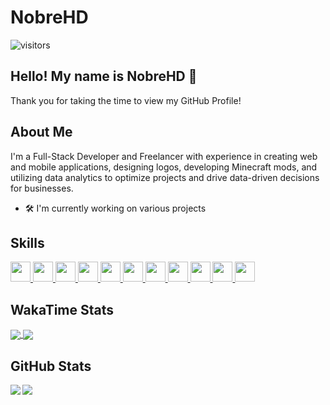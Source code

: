 # NobreHD

<p align="center">

![visitors](https://visitor-badge.glitch.me/badge?page_id=nobrehd.nobrehd)

</p>

## Hello! My name is NobreHD 👋

Thank you for taking the time to view my GitHub Profile!

## About Me

I'm a Full-Stack Developer and Freelancer with experience in creating web and mobile applications, designing logos, developing Minecraft mods, and utilizing data analytics to optimize projects and drive data-driven decisions for businesses.

- 🛠️ I'm currently working on various projects

## Skills
<a href="https://github.com/rahulbanerjee26?tab=repositories&q=&type=&language=python&sort="> <img width ='32px' src ='https://raw.githubusercontent.com/rahulbanerjee26/githubAboutMeGenerator/main/icons/python.svg'> </a>
<a href="https://github.com/rahulbanerjee26?tab=repositories&q=&type=&language=javascript&sort="> <img width ='32px' src ='https://raw.githubusercontent.com/rahulbanerjee26/githubAboutMeGenerator/main/icons/javascript.svg'> </a>
<a href="https://github.com/rahulbanerjee26?tab=repositories&q=&type=&language=sqlite&sort="> <img width ='32px' src ='https://raw.githubusercontent.com/rahulbanerjee26/githubAboutMeGenerator/main/icons/sqlite.svg'> </a>
<a href="https://github.com/rahulbanerjee26?tab=repositories&q=&type=&language=mysql&sort="> <img width ='32px' src ='https://raw.githubusercontent.com/rahulbanerjee26/githubAboutMeGenerator/main/icons/mysql.svg'> </a>
<a href="https://github.com/rahulbanerjee26?tab=repositories&q=&type=&language=java&sort="> <img width ='32px' src ='https://raw.githubusercontent.com/rahulbanerjee26/githubAboutMeGenerator/main/icons/java.svg'> </a>
<a href="https://github.com/rahulbanerjee26?tab=repositories&q=&type=&language=csharp&sort="> <img width ='32px' src ='https://raw.githubusercontent.com/rahulbanerjee26/githubAboutMeGenerator/main/icons/csharp.svg'> </a>
<a href="https://github.com/rahulbanerjee26?tab=repositories&q=&type=&language=nodejs&sort="> <img width ='32px' src ='https://raw.githubusercontent.com/rahulbanerjee26/githubAboutMeGenerator/main/icons/nodejs.svg'> </a>
<a href="https://github.com/rahulbanerjee26?tab=repositories&q=&type=&language=flask&sort="> <img width ='32px' src ='https://raw.githubusercontent.com/rahulbanerjee26/githubAboutMeGenerator/main/icons/flask.svg'> </a>
<a href="https://github.com/rahulbanerjee26?tab=repositories&q=&type=&language=android&sort="> <img width ='32px' src ='https://raw.githubusercontent.com/rahulbanerjee26/githubAboutMeGenerator/main/icons/android.svg'> </a>
<a href="https://github.com/rahulbanerjee26?tab=repositories&q=&type=&language=opencv&sort="> <img width ='32px' src ='https://raw.githubusercontent.com/rahulbanerjee26/githubAboutMeGenerator/main/icons/opencv.svg'> </a>
<a href="https://github.com/rahulbanerjee26?tab=repositories&q=&type=&language=vagrant&sort="> <img width ='32px' src ='https://raw.githubusercontent.com/rahulbanerjee26/githubAboutMeGenerator/main/icons/vagrant.svg'> </a>

## WakaTime Stats

<a href="https://github.com/anuraghazra/github-readme-stats">
<img align="center" src="https://github-readme-stats.vercel.app/api/wakatime?username=@NobreHD&compact=True"/>
</a>

<a href="https://wakatime.com/">
<img align="center" src="https://wakatime.com/share/@NobreHD/d777d6af-1401-48de-adb7-ca7df2a149c8.svg"/>
</a>

## GitHub Stats

<a href="https://github.com/anuraghazra/github-readme-stats">
<img align="left" src="https://github-readme-stats.vercel.app/api?username=nobrehd&count_private=true&show_icons=true&theme=dark" />
</a>
<a href="https://github.com/anuraghazra/github-readme-stats">
<img align="left" src="https://github-readme-stats.vercel.app/api/top-langs/?username=NobreHD&layout=compact&theme=dark" />
</a>
